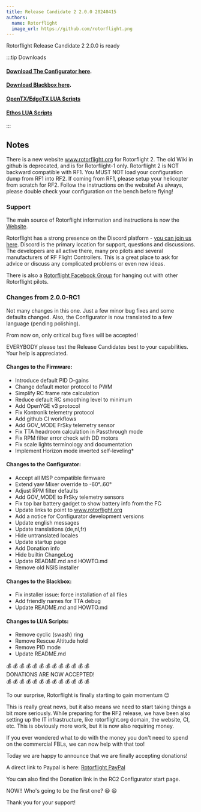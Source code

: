 ```yaml
---
title: Release Candidate 2 2.0.0 20240415
authors:
  name: Rotorflight
  image_url: https://github.com/rotorflight.png
---
```


Rotorflight Release Candidate 2 2.0.0 is ready

:::tip Downloads 
#### [Download The Configurator here](https://github.com/rotorflight/rotorflight-configurator/releases/tag/release/2.0.0-RC2).  
#### [Download Blackbox here](https://github.com/rotorflight/rotorflight-blackbox/releases/tag/release/2.0.0-RC2).  
#### [OpenTX/EdgeTX LUA Scripts](https://github.com/rotorflight/rotorflight-lua-scripts/releases/tag/release/2.0.0-RC2)  
#### [Ethos LUA Scripts](https://github.com/rotorflight/rotorflight-lua-ethos/releases/tag/release/2.0.0-RC2)
:::

## Notes
There is a new website www.rotorflight.org for Rotorflight 2. The old Wiki in github is deprecated, and is for Rotorflight-1 only. Rotorflight 2 is NOT backward compatible with RF1. You MUST NOT load your configuration dump from RF1 into RF2. If coming from RF1, please setup your helicopter from scratch for RF2. Follow the instructions on the website! As always, please double check your configuration on the bench before flying!

### Support
The main source of Rotorflight information and instructions is now the [Website](https://www.rotorflight.org).

Rotorflight has a strong presence on the Discord platform - [you can join us here](https://discord.gg/6QUySXdEvd). Discord is the primary location for support, questions and discussions. The developers are all active there, many pro pilots and several manufacturers of RF Flight Controllers. This is a great place to ask for advice or discuss any complicated problems or even new ideas.

There is also a [Rotorflight Facebook Group](https://www.facebook.com/groups/876445460825093/) for hanging out with other Rotorflight pilots. 

### Changes from 2.0.0-RC1

Not many changes in this one. Just a few minor bug fixes and some defaults changed.
Also, the Configurator is now translated to a few language (pending polishing).

From now on, only critical bug fixes will be accepted!

EVERYBODY please test the Release Candidates best to your capabilities. Your help is appreciated.

#### Changes to the Firmware:
* Introduce default PID D-gains
* Change default motor protocol to PWM
* Simplify RC frame rate calculation
* Reduce default RC smoothing level to minimum
* Add OpenYGE v3 protocol
* Fix Kontronik telemetry protocol
* Add github CI workflows
* Add GOV_MODE FrSky telemetry sensor
* Fix TTA headroom calculation in Passthrough mode
* Fix RPM filter error check with DD motors
* Fix scale lights terminology and documentation
* Implement Horizon mode inverted self-leveling*

#### Changes to the Configurator:
* Accept all MSP compatible firmware
* Extend yaw Mixer override to -60°..60°
* Adjust RPM filter defaults
* Add GOV_MODE to FrSky telemetry sensors
* Fix top bar battery gadget to show battery info from the FC
* Update links to point to www.rotorflight.org
* Add a notice for Configurator development versions
* Update english messages
* Update translations (de,nl,fr)
* Hide untranslated locales
* Update startup page
* Add Donation info
* Hide builtin ChangeLog
* Update README.md and HOWTO.md
* Remove old NSIS installer

#### Changes to the Blackbox:
* Fix installer issue: force installation of all files
* Add friendly names for TTA debug
* Update README.md and HOWTO.md

#### Changes to LUA Scripts:
* Remove cyclic (swash) ring
* Remove Rescue Altitude hold
* Remove PID mode
* Update README.md

💰 💰 💰 💰 💰 💰 💰 💰 💰 💰 💰 💰 💰  
DONATIONS ARE NOW ACCEPTED!  
💰 💰 💰 💰 💰 💰 💰 💰 💰 💰 💰 💰 💰  

To our surprise, Rotorflight is finally starting to gain momentum 😊

This is really great news, but it also means we need to start taking things a bit more seriously.
While preparing for the RF2 release, we have been also setting up the IT infrastructure, like
rotorflight.org domain, the website, CI, etc. This is obviously more work, but it is now
also requiring money.

If you ever wondered what to do with the money you don't need to spend on 
the commercial FBLs, we can now help with that too!

Today we are happy to announce that we are finally accepting donations!

A direct link to Paypal is here: [Rotorflight PayPal](https://www.paypal.com/donate/?hosted_button_id=LLP4MT8C8TPVJ)

You can also find the Donation link in the RC2 Configurator start page.

NOW!! Who's going to be the first one? 😆 😆 

Thank you for your support!

